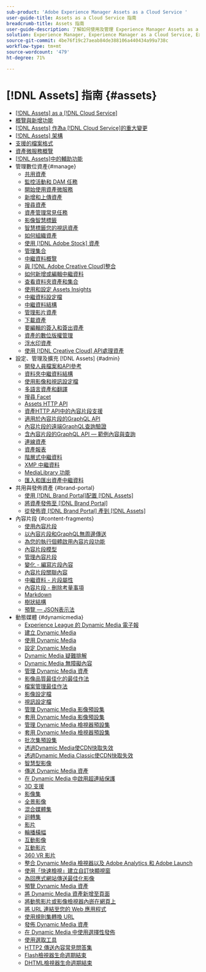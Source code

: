 ```yaml
---
sub-product: 'Adobe Experience Manager Assets as a Cloud Service '
user-guide-title: Assets as a Cloud Service 指南
breadcrumb-title: Assets 指南
user-guide-description: 了解如何使用及管理 Experience Manager Assets as a Cloud Service。
solution: Experience Manager, Experience Manager as a Cloud Service, Experience Manager Assets
source-git-commit: 4be76f19c27aeab84de388106a440434a99a738c
workflow-type: tm+mt
source-wordcount: '479'
ht-degree: 71%

---
```



# [!DNL Assets] 指南 {#assets}

+ [[!DNL Assets] as a [!DNL Cloud Service]](/help/assets/home.md)
+ [概覽與新增功能](overview.md)
+ [ [!DNL Assets] 作為a [!DNL Cloud Service]的重大變更](assets-cloud-changes.md)
+ [[!DNL Assets] 架構](architecture.md)
+ [支援的檔案格式](file-format-support.md)
+ [資產微服務概覽](asset-microservices-overview.md)
+ [ [!DNL Assets]中的輔助功能](accessibility.md)
+ 管理數位資產{#manage}
   + [共用資產](share-assets.md)
   + [監控活動和 DAM 任務](assets-activity-history.md)
   + [開始使用資產微服務](asset-microservices-configure-and-use.md)
   + [新增和上傳資產](add-assets.md)
   + [搜尋資產](search-assets.md)
   + [資產管理常見任務](manage-digital-assets.md)
   + [影像智慧標籤](smart-tags.md)
   + [智慧標籤您的視訊資產](smart-tags-video-assets.md)
   + [如何組織資產](organize-assets.md)
   + [使用 [!DNL Adobe Stock] 資產](aem-assets-adobe-stock.md)
   + [管理集合](manage-collections.md)
   + [中繼資料概覽](manage-metadata.md)
   + [與 [!DNL Adobe Creative Cloud]整合](aem-cc-integration-best-practices.md)
   + [如何新增或編輯中繼資料](meta-edit.md)
   + [查看資料夾資產和集合](bulk-approval.md)
   + [使用和設定 Assets Insights](assets-insights.md)
   + [中繼資料設定檔](metadata-profiles.md)
   + [中繼資料結構](metadata-schemas.md)
   + [管理影片資產](manage-video-assets.md)
   + [下載資產](download-assets-from-aem.md)
   + [要編輯的簽入和簽出資產](check-out-and-submit-assets.md)
   + [資產的數位版權管理](drm.md)
   + [浮水印資產](watermark-assets.md)
   + [使用 [!DNL Creative Cloud] API處理資產](cc-api-integration.md)
+ 設定、管理及擴充 [!DNL Assets] {#admin}
   + [開發人員檔案和API參考](developer-reference-material-apis.md)
   + [資料夾中繼資料結構](folder-metadata-schema.md)
   + [使用影像和視訊設定檔](/help/assets/dynamic-media/about-image-video-profiles.md)
   + [多語言資產和翻譯](translate-assets.md)
   + [搜尋 Facet](search-facets.md)
   + [Assets HTTP API](mac-api-assets.md)
   + [資產HTTP API中的內容片段支援](content-fragments/assets-api-content-fragments.md)
   + [適用於內容片段的GraphQL API](content-fragments/graphql-api-content-fragments.md)
   + [內容片段的遠端GraphQL查詢驗證](content-fragments/graphql-authentication-content-fragments.md)
   + [含內容片段的GraphQL API — 範例內容與查詢](/help/assets/content-fragments/content-fragments-graphql-samples.md)
   + [連線資產](use-assets-across-connected-assets-instances.md)
   + [資產報表](asset-reports.md)
   + [階層式中繼資料](cascading-metadata.md)
   + [XMP 中繼資料](xmp-metadata.md)
   + [MediaLibrary 功能](medialibrary.md)
   + [匯入和匯出資產中繼資料](metadata-import-export.md)
+ 共用與發佈資產 {#brand-portal}
   + [使用 [!DNL Brand Portal]配置 [!DNL Assets] ](configure-aem-assets-with-brand-portal.md)
   + [將資產發佈至 [!DNL Brand Portal]](publish-to-brand-portal.md)
   + [從發佈資 [!DNL Brand Portal] 產到 [!DNL Assets]](https://experienceleague.adobe.com/docs/experience-manager-brand-portal/using/asset-sourcing-in-brand-portal/brand-portal-asset-sourcing.html?lang=en)
+ 內容片段 {#content-fragments}
   + [使用內容片段](content-fragments/content-fragments.md)
   + [以內容片段和GraphQL無周邊傳送](content-fragments/content-fragments-graphql.md)
   + [為您的執行個體啟用內容片段功能](content-fragments/content-fragments-configuration-browser.md)
   + [內容片段模型](content-fragments/content-fragments-models.md)
   + [管理內容片段](content-fragments/content-fragments-managing.md)
   + [變化 - 編寫片段內容](content-fragments/content-fragments-variations.md)
   + [內容片段關聯內容](content-fragments/content-fragments-assoc-content.md)
   + [中繼資料 - 片段屬性](content-fragments/content-fragments-metadata.md)
   + [內容片段 - 刪除考量事項](content-fragments/content-fragments-delete.md)
   + [Markdown](content-fragments/content-fragments-markdown.md)
   + [樹狀結構](/help/assets/content-fragments/content-fragments-structure-tree.md)
   + [預覽 — JSON表示法](/help/assets/content-fragments/content-fragments-json-preview.md)
+ 動態媒體 {#dynamicmedia}
   + [Experience League 的 Dynamic Media 電子報](dynamic-media/dynamic-media-newsletter.md)
   + [建立 Dynamic Media](dynamic-media/administering-dynamic-media.md)
   + [使用 Dynamic Media](dynamic-media/dynamic-media.md)
   + [設定 Dynamic Media](dynamic-media/config-dm.md)
   + [Dynamic Media 疑難排解](dynamic-media/troubleshoot-dm.md)
   + [Dynamic Media 無障礙內容](dynamic-media/accessibility-dm.md)
   + [管理 Dynamic Media 資產](dynamic-media/managing-assets.md)
   + [影像品質最佳化的最佳作法](dynamic-media/best-practices-for-optimizing-the-quality-of-your-images.md)
   + [檔案管理最佳作法](dynamic-media/best-practices-for-file-management.md)
   + [影像設定檔](dynamic-media/image-profiles.md)
   + [視訊設定檔](dynamic-media/video-profiles.md)
   + [管理 Dynamic Media 影像預設集](dynamic-media/managing-image-presets.md)
   + [套用 Dynamic Media 影像預設集](dynamic-media/image-presets.md)
   + [管理 Dynamic Media 檢視器預設集](dynamic-media/managing-viewer-presets.md)
   + [套用 Dynamic Media 檢視器預設集](dynamic-media/viewer-presets.md)
   + [批次集預設集](dynamic-media/batch-set-presets-dm.md)
   + [透過Dynamic Media使CDN快取失效](dynamic-media/invalidate-cdn-cache-dynamic-media.md)
   + [透過Dynamic Media Classic使CDN快取失效](dynamic-media/invalidate-cdn-cache-dm-classic.md)
   + [智慧型影像](dynamic-media/imaging-faq.md)
   + [傳送 Dynamic Media 資產](dynamic-media/delivering-dynamic-media-assets.md)
   + [在 Dynamic Media 中啟用超連結保護](dynamic-media/hotlink-protection.md)
   + [3D 支援](dynamic-media/assets-3d.md)
   + [影像集](dynamic-media/image-sets.md)
   + [全景影像](dynamic-media/panoramic-images.md)
   + [混合媒體集](dynamic-media/mixed-media-sets.md)
   + [迴轉集](dynamic-media/spin-sets.md)
   + [影片](dynamic-media/video.md)
   + [輪播橫幅](dynamic-media/carousel-banners.md)
   + [互動影像](dynamic-media/interactive-images.md)
   + [互動影片](dynamic-media/interactive-videos.md)
   + [360 VR 影片](dynamic-media/360-video.md)
   + [整合 Dynamic Media 檢視器以及 Adobe Analytics 和 Adobe Launch](dynamic-media/launch.md)
   + [使用「快速檢視」建立自訂快顯視窗](dynamic-media/custom-pop-ups.md)
   + [為回應式網站傳送最佳化影像](dynamic-media/responsive-site.md)
   + [預覽 Dynamic Media 資產](dynamic-media/previewing-assets.md)
   + [將 Dynamic Media 資產新增至頁面](dynamic-media/adding-dynamic-media-assets-to-pages.md)
   + [將動態影片或影像檢視器內嵌在網頁上](dynamic-media/embed-code.md)
   + [將 URL 連結至您的 Web 應用程式](dynamic-media/linking-urls-to-yourwebapplication.md)
   + [使用規則集轉換 URL](dynamic-media/using-rulesets-to-transform-urls.md)
   + [發佈 Dynamic Media 資產](dynamic-media/publishing-dynamicmedia-assets.md)
   + [在 Dynamic Media 中使用選擇性發佈](dynamic-media/selective-publishing.md)
   + [使用選取工具](dynamic-media/working-with-selectors.md)
   + [HTTP2 傳送內容常見問答集](dynamic-media/http2faq.md)
   + [Flash檢視器生命週期結束](dynamic-media/flash-viewers-eol.md)
   + [DHTML檢視器生命週期結束](dynamic-media/dhtml-viewer-endoflifefaqs.md)
